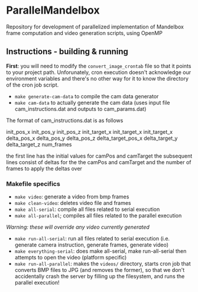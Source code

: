 # ParallelMandelbox
Repository for development of parallelized implementation of Mandelbox frame computation and video generation scripts, using OpenMP

## Instructions - building & running

**First**: you will need to modify the ``convert_image_crontab`` file so that it points to your project path. Unforunately, cron execution doesn't acknowledge our environment variables and there's no other way for it to know the directory of the cron job script.

- ``make generate-cam-data`` to compile the cam data generator
- ``make cam-data`` to actually generate the cam data (uses input file cam_instructions.dat and outputs to cam_params.dat)

The format of cam_instructions.dat is as follows

  init_pos_x init_pos_y init_pos_z init_target_x init_target_x init_target_x
  delta_pos_x delta_pos_y delta_pos_z delta_target_pos_x delta_target_y delta_target_z num_frames

the first line has the initial values for camPos and camTarget
the subsequent lines consist of deltas for the the camPos and camTarget and the number of frames to apply the deltas over

### Makefile specifics

- ``make video``: generate a video from bmp frames
- ``make clean-video``: deletes video file and frames
- ``make all-serial``: compile all files related to serial execution
- ``make all-parallel``; compiles all files related to the parallel execution

*Warning: these will override any video currently generated*

- ``make run-all-serial``: run all files related to serial execution (i.e. generate camera instruction, generate frames, generate video)
- ``make everything-serial``: does make all-serial, make run-all-serial then attempts to open the video (platform specific)
- ``make run-all-parallel``: makes the ``videos/`` directory, starts cron job that converts BMP files to JPG (and removes the former), so that we don't accidentally crash the server by filling up the filesystem, and runs the parallel execution!
